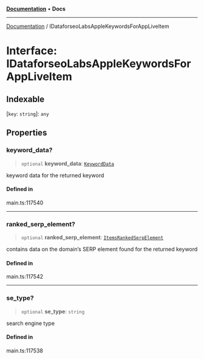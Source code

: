[**Documentation**](../README.md) • **Docs**

***

[Documentation](../README.md) / IDataforseoLabsAppleKeywordsForAppLiveItem

# Interface: IDataforseoLabsAppleKeywordsForAppLiveItem

## Indexable

 \[`key`: `string`\]: `any`

## Properties

### keyword\_data?

> `optional` **keyword\_data**: [`KeywordData`](../classes/KeywordData.md)

keyword data for the returned keyword

#### Defined in

main.ts:117540

***

### ranked\_serp\_element?

> `optional` **ranked\_serp\_element**: [`ItemsRankedSerpElement`](../classes/ItemsRankedSerpElement.md)

contains data on the domain’s SERP element found for the returned keyword

#### Defined in

main.ts:117542

***

### se\_type?

> `optional` **se\_type**: `string`

search engine type

#### Defined in

main.ts:117538
